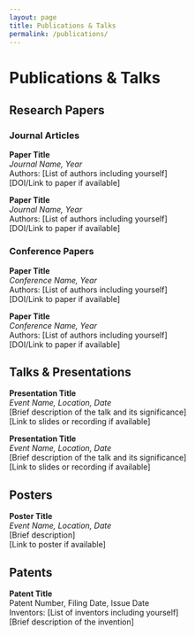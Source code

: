 ```yaml
---
layout: page
title: Publications & Talks
permalink: /publications/
---
```


# Publications & Talks

## Research Papers

### Journal Articles

**Paper Title**  
*Journal Name, Year*  
Authors: [List of authors including yourself]  
[DOI/Link to paper if available]

**Paper Title**  
*Journal Name, Year*  
Authors: [List of authors including yourself]  
[DOI/Link to paper if available]

### Conference Papers

**Paper Title**  
*Conference Name, Year*  
Authors: [List of authors including yourself]  
[DOI/Link to paper if available]

**Paper Title**  
*Conference Name, Year*  
Authors: [List of authors including yourself]  
[DOI/Link to paper if available]

## Talks & Presentations

**Presentation Title**  
*Event Name, Location, Date*  
[Brief description of the talk and its significance]  
[Link to slides or recording if available]

**Presentation Title**  
*Event Name, Location, Date*  
[Brief description of the talk and its significance]  
[Link to slides or recording if available]

## Posters

**Poster Title**  
*Event Name, Location, Date*  
[Brief description]  
[Link to poster if available]

## Patents

**Patent Title**  
Patent Number, Filing Date, Issue Date  
Inventors: [List of inventors including yourself]  
[Brief description of the invention] 